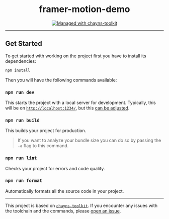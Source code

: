 <div align="center">
    <h1>framer-motion-demo</h1>
    <p></p>
    <a href="https://github.com/TobitSoftware/chayns-toolkit">
        <img 
            alt="Managed with chayns-toolkit" 
            src="https://img.shields.io/badge/managed%20with-chayns--toolkit-%23000?style=for-the-badge"
        />
    </a>
</div>

---

## Get Started

To get started with working on the project first you have to install its
dependencies:

```bash
npm install
```

Then you will have the following commands available:

### `npm run dev`

This starts the project with a local server for development. Typically, this
will be on [`http://localhost:1234/`](http://localhost:1234/), but this
[can be adjusted](https://github.com/TobitSoftware/chayns-toolkit#development-options).

### `npm run build`

This builds your project for production.

> If you want to analyze your bundle size you can do so by passing the `-a` flag
> to this command.

### `npm run lint`

Checks your project for errors and code quality.

### `npm run format`

Automatically formats all the source code in your project.

---

This project is based on
[`chayns-toolkit`](https://github.com/TobitSoftware/chayns-toolkit). If you
encounter any issues with the toolchain and the commands, please
[open an issue](https://github.com/TobitSoftware/chayns-toolkit/issues/new).
